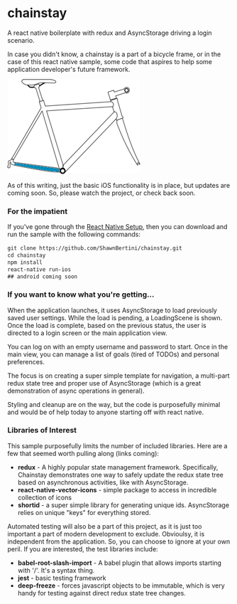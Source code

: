 # chainstay
A react native boilerplate with redux and AsyncStorage driving a login scenario.

In case you didn't know, a chainstay is a part of a bicycle frame, or in the case of this react native sample, some code that aspires to help some application developer's future framework.

![alt-text](https://raw.githubusercontent.com/ShawnBertini/chainstay/master/img/bike-frame-md-blue.png "Chainstay Logo")

As of this writing, just the basic iOS functionality is in place, but updates are coming soon.  So, please watch the project, or check back soon.

### For the impatient
If you've gone through the [React Native Setup](https://facebook.github.io/react-native/docs/getting-started.html), then you can download and run the sample with the following commands:
```
git clone https://github.com/ShawnBertini/chainstay.git
cd chainstay
npm install
react-native run-ios
## android coming soon
```

### If you want to know what you're getting...
When the application launches, it uses AsyncStorage to load previously saved user settings.  While the load is pending, a LoadingScene is shown.  Once the load is complete, based on the previous status, the user is directed to a login screen or the main application view.

You can log on with an empty username and password to start.  Once in the main view, you can manage a list of goals (tired of TODOs) and personal preferences.

The focus is on creating a super simple template for navigation, a multi-part redux state tree and proper use of AsyncStorage (which is a great demonstration of async operations in general).

Styling and cleanup are on the way, but the code is purposefully minimal and would be of help today to anyone starting off with react native.

### Libraries of Interest
This sample purposefully limits the number of included libraries.  Here are a few that seemed worth pulling along (links coming):

* **redux** - A highly popular state management framework. Specifically, Chainstay demonstrates one way to safely update the redux state tree based on asynchronous activities, like with AsyncStorage.
* **react-native-vector-icons** - simple package to access in incredible collection of icons
* **shortid** - a super simple library for generating unique ids.  AsyncStorage relies on unique "keys" for everything stored.

Automated testing will also be a part of this project, as it is just too important a part of modern development to exclude.  Obvioulsy, it is independent from the application.  So, you can choose to ignore at your own peril.  If you are interested, the test libraries include:

* **babel-root-slash-import** - A babel plugin that allows imports starting with '/'.  It's a syntax thing.
* **jest** - basic testing framework
* **deep-freeze** - forces javascript objects to be immutable, which is very handy for testing against direct redux state tree changes.
